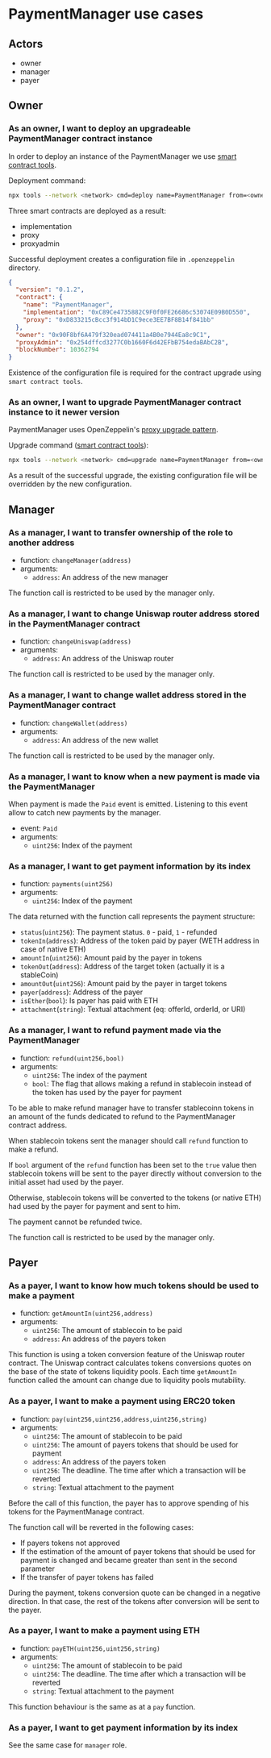 # PaymentManager use cases

## Actors
- owner
- manager
- payer

## Owner

### As an owner, I want to deploy an upgradeable PaymentManager contract instance

In order to deploy an instance of the PaymentManager we use [smart contract tools](https://github.com/windingtree/smart-contracts-tools).

Deployment command:

```bash
npx tools --network <network> cmd=deploy name=PaymentManager from=<owner_address> initMethod=initialize initArgs=<manager_address>,<uniswap_router_address>,<stablecoin_address>,<wallet_address>
```

Three smart contracts are deployed as a result:

- implementation
- proxy
- proxyadmin

Successful deployment creates a configuration file in `.openzeppelin` directory.

```json
{
  "version": "0.1.2",
  "contract": {
    "name": "PaymentManager",
    "implementation": "0xC89Ce4735882C9F0f0FE26686c53074E09B0D550",
    "proxy": "0xD833215cBcc3f914bD1C9ece3EE7BF8B14f841bb"
  },
  "owner": "0x90F8bf6A479f320ead074411a4B0e7944Ea8c9C1",
  "proxyAdmin": "0x254dffcd3277C0b1660F6d42EFbB754edaBAbC2B",
  "blockNumber": 10362794
}
```

Existence of the configuration file is required for the contract upgrade using `smart contract tools`.

### As an owner, I want to upgrade PaymentManager contract instance to it newer version

PaymentManager uses OpenZeppelin's [proxy upgrade pattern](https://docs.openzeppelin.com/upgrades-plugins/1.x/proxies).

Upgrade command ([smart contract tools](https://github.com/windingtree/smart-contracts-tools)):

```bash
npx tools --network <network> cmd=upgrade name=PaymentManager from=<owner_address> initMethod=<initializer_name> initArgs=<arg1>,<arg2>,<arg-n>
```

As a result of the successful upgrade, the existing configuration file will be overridden by the new configuration.

## Manager

### As a manager, I want to transfer ownership of the role to another address

- function: `changeManager(address)`
- arguments:
  - `address`: An address of the new manager

The function call is restricted to be used by the manager only.

### As a manager, I want to change Uniswap router address stored in the PaymentManager contract

- function: `changeUniswap(address)`
- arguments:
  - `address`: An address of the Uniswap router

The function call is restricted to be used by the manager only.

### As a manager, I want to change wallet address stored in the PaymentManager contract

- function: `changeWallet(address)`
- arguments:
  - `address`: An address of the new wallet

The function call is restricted to be used by the manager only.

### As a manager, I want to know when a new payment is made via the PaymentManager

When payment is made the `Paid` event is emitted. Listening to this event allow to catch new payments by the manager.

- event: `Paid`
- arguments:
  - `uint256`: Index of the payment

### As a manager, I want to get payment information by its index

- function: `payments(uint256)`
- arguments:
  - `uint256`: Index of the payment

The data returned with the function call represents the payment structure:

- `status`(`uint256`): The payment status. `0` - paid, `1` - refunded
- `tokenIn`(`address`): Address of the token paid by payer (WETH address in case of native ETH)
- `amountIn`(`uint256`): Amount paid by the payer in tokens
- `tokenOut`(`address`): Address of the target token (actually it is a stableCoin)
- `amountOut`(`uint256`): Amount paid by the payer in target tokens
- `payer`(`address`): Address of the payer
- `isEther`(`bool`): Is payer has paid with ETH
- `attachment`(`string`): Textual attachment (eq: offerId, orderId, or URI)

### As a manager, I want to refund payment made via the PaymentManager

- function: `refund(uint256,bool)`
- arguments:
  - `uint256`: The index of the payment
  - `bool`: The flag that allows making a refund in stablecoin instead of the token has used by the payer for payment

To be able to make refund manager have to transfer stablecoinn tokens in an amount of the funds dedicated to refund to the PaymentManager contract address.

When stablecoin tokens sent the manager should call `refund` function to make a refund.

If `bool` argument of the `refund` function has been set to the `true` value then stablecoin tokens will be sent to the payer directly without conversion to the initial asset had used by the payer.

Otherwise, stablecoin tokens will be converted to the tokens (or native ETH) had used by the payer for payment and sent to him.

The payment cannot be refunded twice.

The function call is restricted to be used by the manager only.

## Payer

### As a payer, I want to know how much tokens should be used to make a payment

- function: `getAmountIn(uint256,address)`
- arguments:
  - `uint256`: The amount of stablecoin to be paid
  - `address`: An address of the payers token

This function is using a token conversion feature of the Uniswap router contract. The Uniswap contract calculates tokens conversions quotes on the base of the state of tokens liquidity pools. Each time `getAmountIn` function called the amount can change due to liquidity pools mutability.

### As a payer, I want to make a payment using ERC20 token

- function: `pay(uint256,uint256,address,uint256,string)`
- arguments:
  - `uint256`: The amount of stablecoin to be paid
  - `uint256`: The amount of payers tokens that should be used for payment
  - `address`: An address of the payers token
  - `uint256`: The deadline. The time after which a transaction will be reverted
  - `string`: Textual attachment to the payment

Before the call of this function, the payer has to approve spending of his tokens for the PaymentManage contract.

The function call will be reverted in the following cases:
- If payers tokens not approved
- If the estimation of the amount of payer tokens that should be used for payment is changed and became greater than sent in the second parameter
- If the transfer of payer tokens has failed

During the payment, tokens conversion quote can be changed in a negative direction. In that case, the rest of the tokens after conversion will be sent to the payer.

### As a payer, I want to make a payment using ETH

- function: `payETH(uint256,uint256,string)`
- arguments:
  - `uint256`: The amount of stablecoin to be paid
  - `uint256`: The deadline. The time after which a transaction will be reverted
  - `string`: Textual attachment to the payment

This function behaviour is the same as at a `pay` function.

### As a payer, I want to get payment information by its index

See the same case for `manager` role.
